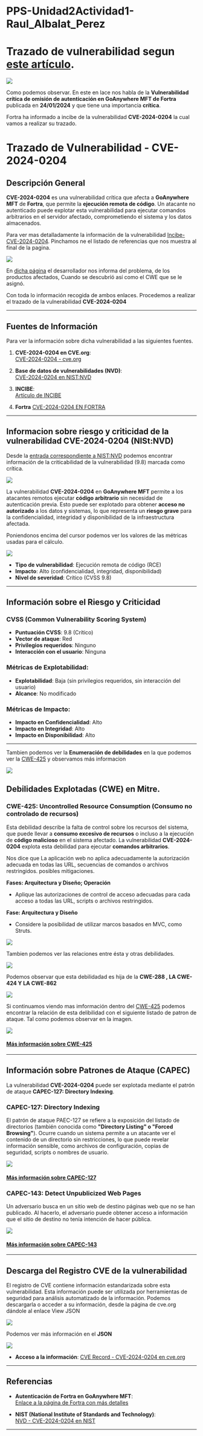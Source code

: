 # PPS-Unidad2Actividad1-Raul_Albalat_Perez 

# Trazado de vulnerabilidad segun [este artículo](https://www.incibe.es/empresas/avisos/vulnerabilidad-critica-de-omision-de-autenticacion-en-goanywhere-mft-de-fortra).

![](imagenes/imagen1.png)


Como podemos observar. En este en lace nos habla de la **Vulnerabilidad crítica de omisión de autenticación en GoAnywhere MFT de Fortra** publicada en **24/01/2024** y que tiene una importancia **crítica**. 

Fortra ha informado a incibe de la vulnerabilidad **CVE-2024-0204** la cual vamos a realizar su trazado.

# Trazado de Vulnerabilidad - CVE-2024-0204

## Descripción General
**CVE-2024-0204** es una vulnerabilidad crítica que afecta a **GoAnywhere MFT** de **Fortra**, que permite la **ejecución remota de código**. Un atacante no autenticado puede explotar esta vulnerabilidad para ejecutar comandos arbitrarios en el servidor afectado, comprometiendo el sistema y los datos almacenados.

Para ver mas detalladamente la información de la vulnerabilidad [Incibe-CVE-2024-0204](https://www.incibe.es/empresas/avisos/vulnerabilidad-critica-de-omision-de-autenticacion-en-goanywhere-mft-de-fortra). Pinchamos ne el listado de referencias que nos muestra al final de la pagina.


![](imagenes/imagen2.png)

En [dicha página](https://www.fortra.com/security/advisories/product-security/fi-2024-001) el desarrollador  nos informa del problema, de los productos afectados, Cuando se descubríó así como el CWE que se le asignó.

Con toda lo información recogida de ambos enlaces. Procedemos a realizar el trazado de la vulnerabilidad **CVE-2024-0204**

---

## Fuentes de Información

Para ver la información sobre dicha vulnerabilidad a las siguientes fuentes.

1. **CVE-2024-0204 en CVE.org**:  
   [CVE-2024-0204 - cve.org](https://www.cve.org/CVERecord?id=CVE-2024-0204)

2. **Base de datos de vulnerabilidades (NVD)**:  
   [CVE-2024-0204 en NIST:NVD](https://nvd.nist.gov/vuln/detail/CVE-2024-0204)

3. **INCIBE**:  
   [Artículo de INCIBE](https://www.incibe.es/empresas/avisos/vulnerabilidad-critica-de-omision-de-autenticacion-en-goanywhere-mft-de-fortra)

4. **Fortra**
   [CVE-2024-0204 EN FORTRA](https://www.fortra.com/security/advisories/product-security/fi-2024-001)
---

## Informacion sobre riesgo y criticidad de la vulnerabilidad CVE-2024-0204 (NISt:NVD)

Desde la [entrada correspondiente a NIST:NVD](https://nvd.nist.gov/vuln/detail/CVE-2024-0204) podemos encontrar información de la criticabilidad de la vulnerabilidad (9.8) marcada como crítica.

![](imagenes/imagen3.png)


La vulnerabilidad **CVE-2024-0204** en **GoAnywhere MFT** permite a los atacantes remotos ejecutar **código arbitrario** sin necesidad de autenticación previa. Esto puede ser explotado para obtener **acceso no autorizado** a los datos y sistemas, lo que representa un **riesgo grave** para la confidencialidad, integridad y disponibilidad de la infraestructura afectada.


Poniendonos encima del cursor podemos ver los valores de las métricas usadas para el cálculo.

![](imagenes/imagen4.png)

- **Tipo de vulnerabilidad**: Ejecución remota de código (RCE)
- **Impacto**: Alto (confidencialidad, integridad, disponibilidad)
- **Nivel de severidad**: Crítico (CVSS 9.8)

---

## Información sobre el Riesgo y Criticidad

### **CVSS (Common Vulnerability Scoring System)**

- **Puntuación CVSS**: 9.8 (Crítico)
- **Vector de ataque**: Red
- **Privilegios requeridos**: Ninguno
- **Interacción con el usuario**: Ninguna

### **Métricas de Explotabilidad**:

- **Explotabilidad**: Baja (sin privilegios requeridos, sin interacción del usuario)
- **Alcance**: No modificado

### **Métricas de Impacto**:

- **Impacto en Confidencialidad**: Alto
- **Impacto en Integridad**: Alto
- **Impacto en Disponibilidad**: Alto


---
Tambien podemos ver la **Enumeración de debilidades**  en la que podemos ver la [CWE-425](https://cwe.mitre.org/data/definitions/425.html) y observamos más informacion 

![](imagenes/imagen5.png)

## Debilidades Explotadas (CWE) en Mitre.

### **CWE-425: Uncontrolled Resource Consumption (Consumo no controlado de recursos)**

Esta debilidad describe la falta de control sobre los recursos del sistema, que puede llevar a **consumo excesivo de recursos** o incluso a la ejecución de **código malicioso** en el sistema afectado. La vulnerabilidad **CVE-2024-0204** explota esta debilidad para ejecutar **comandos arbitrarios**.

Nos dice que  La aplicación web no aplica adecuadamente la autorización adecuada en todas las URL, secuencias de comandos o archivos restringidos.
posibles mitigaciones.

**Fases: Arquitectura y Diseño; Operación**
- Aplique las autorizaciones de control de acceso adecuadas para cada acceso a todas las URL, scripts o archivos restringidos.

**Fase: Arquitectura y Diseño**
- Considere la posibilidad de utilizar marcos basados ​​en MVC, como Struts.

![](imagenes/imagen6.png)

Tambien podemos ver las relaciones entre ésta y otras debilidades.

![](imagenes/imagen7.png)

Podemos observar que esta debilidadad es hija de la **CWE-288 , LA CWE-424 Y LA CWE-862**

![](imagenes/imagen8.png)

Si continuamos viendo mas imformación dentro del [CWE-425](https://cwe.mitre.org/data/definitions/425.html) podemos encontrar la relación de esta delibilidad con el siguiente listado de patron de ataque. Tal como podemos observar en la imagen.

![](imagenes/imagen9.png)




#### [Más información sobre CWE-425](https://cwe.mitre.org/data/definitions/425.html)

---

## Información sobre Patrones de Ataque (CAPEC)

La vulnerabilidad **CVE-2024-0204** puede ser explotada mediante el patrón de ataque **CAPEC-127: Directory Indexing**.

### **CAPEC-127: Directory Indexing**
El patrón de ataque PAEC-127 se refiere a la exposición del listado de directorios (también conocida como **"Directory Listing" o "Forced Browsing"**). Ocurre cuando un sistema permite a un atacante ver el contenido de un directorio sin restricciones, lo que puede revelar información sensible, como archivos de configuración, copias de seguridad, scripts o nombres de usuario.

![](imagenes/imagen10.png)

#### [Más información sobre CAPEC-127](https://capec.mitre.org/data/definitions/127.html)

### **CAPEC-143: Detect Unpublicized Web Pages**
Un adversario busca en un sitio web de destino páginas web que no se han publicado. Al hacerlo, el adversario puede obtener acceso a información que el sitio de destino no tenía intención de hacer pública.

![](imagenes/imagen11.png)

#### [Más información sobre CAPEC-143](https://capec.mitre.org/data/definitions/143.html)

---

## Descarga del Registro CVE de la vulnerabilidad



El registro de CVE contiene información estandarizada sobre esta vulnerabilidad. Esta información puede ser utilizada por herramientas de seguridad para análisis automatizado de la información.
Podemos descargarla o acceder a su información, desde la página de cve.org dándole al enlace View JSON


![](imagenes/imagen12-.png)

Podemos ver más información en el **JSON**

![](imagenes/imagen13.png)

- **Acceso a la información**: [CVE Record - CVE-2024-0204 en cve.org](https://cveawg.mitre.org/api/cve/CVE-2024-0204)

---

## Referencias

- **Autenticación de Fortra en GoAnywhere MFT**:  
   [Enlace a la página de Fortra con más detalles](https://www.fortra.com/security)

- **NIST (National Institute of Standards and Technology)**:  
   [NVD - CVE-2024-0204 en NIST](https://nvd.nist.gov/vuln/detail/CVE-2024-0204)

---
